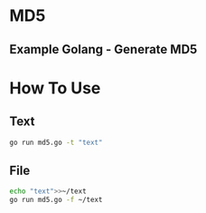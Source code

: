 # MD5

## Example Golang - Generate MD5

# How To Use

## Text
```bash
go run md5.go -t "text"
```

## File
```bash
echo "text">>~/text
go run md5.go -f ~/text
```